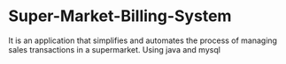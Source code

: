 # Super-Market-Billing-System
It is an application that simplifies and automates the process of managing sales transactions in a supermarket. Using java and mysql

